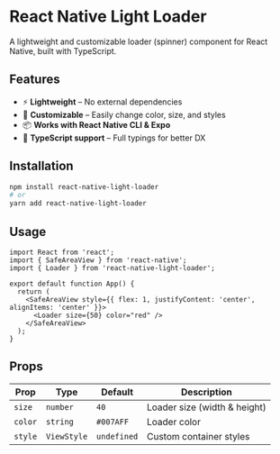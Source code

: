 # React Native Light Loader

A lightweight and customizable loader (spinner) component for React Native, built with TypeScript.

## Features
- ⚡ **Lightweight** – No external dependencies
- 🎨 **Customizable** – Easily change color, size, and styles
- 📦 **Works with React Native CLI & Expo**
- 🔧 **TypeScript support** – Full typings for better DX

## Installation

```sh
npm install react-native-light-loader
# or
yarn add react-native-light-loader
```

## Usage

```tsx
import React from 'react';
import { SafeAreaView } from 'react-native';
import { Loader } from 'react-native-light-loader';

export default function App() {
  return (
    <SafeAreaView style={{ flex: 1, justifyContent: 'center', alignItems: 'center' }}>
      <Loader size={50} color="red" />
    </SafeAreaView>
  );
}
```

## Props

| Prop    | Type        | Default     | Description                  |
| ------- | ----------- | ----------- | ---------------------------- |
| `size`  | `number`    | `40`        | Loader size (width & height) |
| `color` | `string`    | `#007AFF`   | Loader color                 |
| `style` | `ViewStyle` | `undefined` | Custom container styles      |